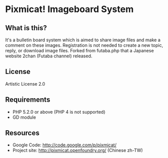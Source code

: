 Pixmicat! Imageboard System
========

What is this?
-------------

It's a bulletin board system which is aimed to share image files and make a comment on these images. Registration is not needed to create a new topic, reply, or download image files. Forked from futaba.php that a Japanese website 2chan (Futaba channel) released.

License
-------

Artistic License 2.0

Requirements
------------

- PHP 5.2.0 or above (PHP 4 is not supported)
- GD module

Resources
---------

- Google Code: http://code.google.com/p/pixmicat/
- Project site: http://pixmicat.openfoundry.org/ (Chinese zh-TW)